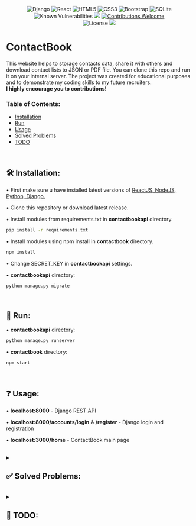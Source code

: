 <div align="center">
  
![Django](https://img.shields.io/badge/django-%23092E20.svg?style=for-the-badge&logo=django&logoColor=white)
![React](https://img.shields.io/badge/react-%2320232a.svg?style=for-the-badge&logo=react&logoColor=%2361DAFB)
![HTML5](https://img.shields.io/badge/html5-%23E34F26.svg?style=for-the-badge&logo=html5&logoColor=white)
![CSS3](https://img.shields.io/badge/css3-%231572B6.svg?style=for-the-badge&logo=css3&logoColor=white)
![Bootstrap](https://img.shields.io/badge/bootstrap-%23563D7C.svg?style=for-the-badge&logo=bootstrap&logoColor=white)
![SQLite](https://img.shields.io/badge/sqlite-%2307405e.svg?style=for-the-badge&logo=sqlite&logoColor=white)\
![Known Vulnerabilities](https://snyk.io/test/github/Szymcode/ContactBook/badge.svg)
<a href="https://codeclimate.com/github/SzymCode/ContactBook/maintainability"><img src="https://api.codeclimate.com/v1/badges/82bf96d0eed9ecd61446/maintainability" /></a>
[![Contributions Welcome](https://img.shields.io/badge/contributions-welcome-brightgreen.svg?style=flat)](https://github.com/SzymCode/ContactBook/issues)\
![License](https://img.shields.io/badge/license-BSD--3-important)
<img src="https://img.shields.io/badge/npm-9.4.1-brightgreen"/>

</div>



# ContactBook

This website helps to storage contacts data, share it with others and download contact lists to JSON or PDF file.
You can clone this repo and run it on your internal server. The project was created for educational purposes and to demonstrate my coding skills to my future recruiters.
<br>
**I highly encourage you to contributions!**

### Table of Contents:

- [Installation](#%EF%B8%8F-installation)
- [Run](#-run)
- [Usage](#-usage)
- [Solved Problems](#--solved-problems--)
- [TODO](#--todo--)

<br>



## 🛠️ Installation:

• First make sure u have installed latest versions of [ReactJS, NodeJS,](https://www.tutorialspoint.com/reactjs/reactjs_environment_setup.htm) 
[Python, Django.](https://www.geeksforgeeks.org/django-introduction-and-installation/)

• Clone this repository or download latest release.

• Install modules from requirements.txt in **contactbookapi** directory.

```bash
pip install -r requirements.txt
```

• Install modules using npm install in **contactbook** directory.

```bash
npm install
```

• Change SECRET_KEY in **contactbookapi** settings.

• **contactbookapi** directory:

```bash
python manage.py migrate
```

</details> 

<br>



## 🚀 Run:

• **contactbookapi** directory:

```bash
python manage.py runserver
```

• **contactbook** directory:

```bash
npm start
```

<br>



## ❓ Usage:

• **localhost:8000** - Django REST API

• **localhost:8000/accounts/login** & **/register** - Django login and registration

• **localhost:3000/home** - ContactBook main page

<br>




<details><summary> <h2> ✅ Solved Problems:  </summary>

- [X] **Full functionality of restrict routes in App.js with authentication from django API endpoint!**

- [X] **Implemented user login/registration from my own template project: [RegistrationDjango](https://github.com/SzymCode/RegistrationDjango)!**

- [X] **Contact groups!**

- [X] **Render multiple tables with contact group specific data!**

- [X] **Edit all contacts in table with editable header above table!**

- [X] **Fetch data with REST API!**

- [X] **Search contacts by selected value!**

- [X] Specific tables headers

- [X] Scrollable tables with max height

- [X] Download data to JSON file

- [X] Refactored code for better maintainability


- [X] Loading screen
</details>
<br>



<details><summary> <h2> 🎯 TODO:  </summary>

- [ ] Dragging, resizing, deleting columns and create custom ones

- [ ] Static position of tables

- [ ] Display contacts by selected order

- [ ] Download contact data to PDF

- [ ] Settings page 

- [ ] User specific data + share data with other users

- [ ] Better UI design + theme selection

- [ ] Combine logging/registration with home page

- [ ] Resizing website + mobile version
</details>
